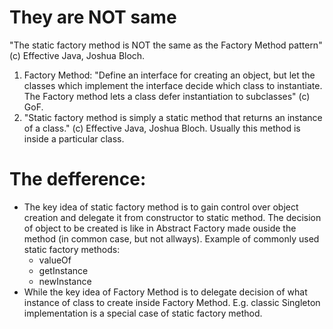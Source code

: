 They are NOT same
=================

"The static factory method is NOT the same as the Factory Method pattern" (c) Effective Java, Joshua Bloch.  
1. Factory Method: "Define an interface for creating an object, but let the classes which implement the interface decide which class to instantiate. The Factory method lets a class defer instantiation to subclasses" (c) GoF.  
2. "Static factory method is simply a static method that returns an instance of a class." (c) Effective Java, Joshua Bloch. Usually this method is inside a particular class.  

The defference:
==============

* The key idea of static factory method is to gain control over object creation and delegate it from constructor to static method. The decision of object to be created is like in Abstract Factory made ouside the method (in common case, but not allways). Example of commonly used static factory methods:
  - valueOf
  - getInstance
  - newInstance
* While the key idea of Factory Method is to delegate decision of what instance of class to create inside Factory Method. E.g. classic Singleton implementation is a special case of static factory method.
